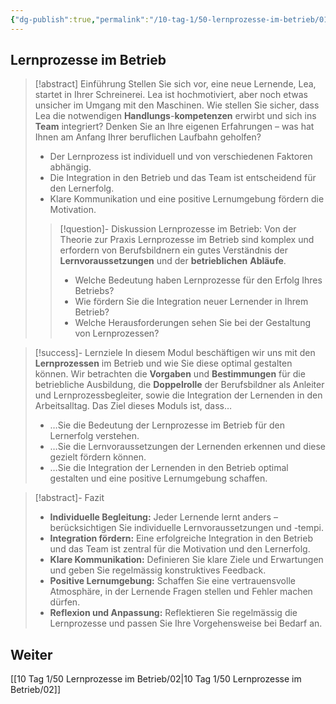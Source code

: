 ```yaml
---
{"dg-publish":true,"permalink":"/10-tag-1/50-lernprozesse-im-betrieb/01/"}
---
```


## Lernprozesse im Betrieb

>[!abstract] Einführung
>Stellen Sie sich vor, eine neue Lernende, Lea, startet in Ihrer Schreinerei. Lea ist hochmotiviert, aber noch etwas unsicher im Umgang mit den Maschinen. Wie stellen Sie sicher, dass Lea die notwendigen **Handlungs**-**kompetenzen** erwirbt und sich ins **Team** integriert?  Denken Sie an Ihre eigenen Erfahrungen – was hat Ihnen am Anfang Ihrer beruflichen Laufbahn geholfen?
>
>* Der Lernprozess ist individuell und von verschiedenen Faktoren abhängig.
>* Die Integration in den Betrieb und das Team ist entscheidend für den Lernerfolg.
>* Klare Kommunikation und eine positive Lernumgebung fördern die Motivation.
>>[!question]- Diskussion Lernprozesse im Betrieb:  Von der Theorie zur Praxis
>>Lernprozesse im Betrieb sind komplex und erfordern von Berufsbildnern ein gutes Verständnis der **Lernvoraussetzungen** und der **betrieblichen** **Abläufe**.  
>>* Welche Bedeutung haben Lernprozesse für den Erfolg Ihres Betriebs?
>>* Wie fördern Sie die Integration neuer Lernender in Ihrem Betrieb?
>>* Welche Herausforderungen sehen Sie bei der Gestaltung von Lernprozessen?

> [!success]- Lernziele
>In diesem Modul beschäftigen wir uns mit den **Lernprozessen** im Betrieb und wie Sie diese optimal gestalten können. Wir betrachten die **Vorgaben** und **Bestimmungen** für die betriebliche Ausbildung, die **Doppelrolle** der Berufsbildner als Anleiter und Lernprozessbegleiter, sowie die Integration der Lernenden in den Arbeitsalltag.
>Das Ziel dieses Moduls ist, dass…
>* …Sie die Bedeutung der Lernprozesse im Betrieb für den Lernerfolg verstehen.
>* …Sie die Lernvoraussetzungen der Lernenden erkennen und diese gezielt fördern können.
>* …Sie die Integration der Lernenden in den Betrieb optimal gestalten und eine positive Lernumgebung schaffen.

>[!abstract]- Fazit
>* **Individuelle Begleitung:** Jeder Lernende lernt anders –  berücksichtigen Sie individuelle Lernvoraussetzungen und -tempi.
>* **Integration fördern:** Eine erfolgreiche Integration in den Betrieb und das Team ist zentral für die Motivation und den Lernerfolg.
>* **Klare Kommunikation:**  Definieren Sie klare Ziele und Erwartungen und geben Sie regelmässig konstruktives Feedback.
>* **Positive Lernumgebung:** Schaffen Sie eine vertrauensvolle Atmosphäre, in der Lernende Fragen stellen und Fehler machen dürfen.
>* **Reflexion und Anpassung:** Reflektieren Sie regelmässig die Lernprozesse und passen Sie Ihre Vorgehensweise bei Bedarf an.


## Weiter
[[10 Tag 1/50 Lernprozesse im Betrieb/02\|10 Tag 1/50 Lernprozesse im Betrieb/02]]
